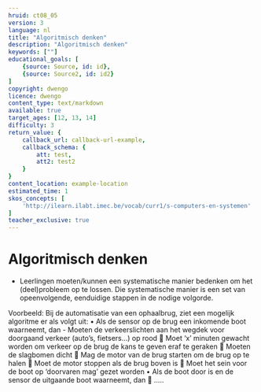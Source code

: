 ```yaml
---
hruid: ct08_05
version: 3
language: nl
title: "Algoritmisch denken"
description: "Algoritmisch denken"
keywords: [""]
educational_goals: [
    {source: Source, id: id}, 
    {source: Source2, id: id2}
]
copyright: dwengo
licence: dwengo
content_type: text/markdown
available: true
target_ages: [12, 13, 14]
difficulty: 3
return_value: {
    callback_url: callback-url-example,
    callback_schema: {
        att: test,
        att2: test2
    }
}
content_location: example-location
estimated_time: 1
skos_concepts: [
    'http://ilearn.ilabt.imec.be/vocab/curr1/s-computers-en-systemen'
]
teacher_exclusive: true
---
```


# Algoritmisch denken

* Leerlingen moeten/kunnen een systematische manier bedenken om het (deel)probleem op te lossen. Die systematische manier is een set van opeenvolgende, eenduidige stappen in de nodige volgorde.

Voorbeeld: Bij de automatisatie van een ophaalbrug, ziet een mogelijk algoritme er als volgt uit:
•	Als de sensor op de brug een inkomende boot waarneemt, dan 
    - Moeten de verkeerslichten aan het wegdek voor doorgaand verkeer (auto’s, fietsers…) op rood
	Moet ‘x’ minuten gewacht worden om verkeer op de brug de kans te geven eraf te geraken
	Moeten de slagbomen dicht
	Mag de motor van de brug starten om de brug op te halen
	Moet de motor stoppen als de brug boven is
	Moet het sein voor de boot op ‘doorvaren mag’ gezet worden
•	Als de boot door is en de sensor de uitgaande boot waarneemt, dan
	…..
